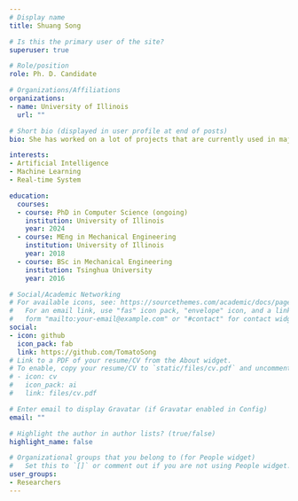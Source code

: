 ```yaml
---
# Display name
title: Shuang Song

# Is this the primary user of the site?
superuser: true

# Role/position
role: Ph. D. Candidate

# Organizations/Affiliations
organizations:
- name: University of Illinois
  url: ""

# Short bio (displayed in user profile at end of posts)
bio: She has worked on a lot of projects that are currently used in major hospitals. Her research interest includes real-time cyber physical systems, machine learning and artificial intelligence

interests:
- Artificial Intelligence
- Machine Learning
- Real-time System

education:
  courses:
  - course: PhD in Computer Science (ongoing)
    institution: University of Illinois
    year: 2024
  - course: MEng in Mechanical Engineering
    institution: University of Illinois
    year: 2018
  - course: BSc in Mechanical Engineering
    institution: Tsinghua University
    year: 2016

# Social/Academic Networking
# For available icons, see: https://sourcethemes.com/academic/docs/page-builder/#icons
#   For an email link, use "fas" icon pack, "envelope" icon, and a link in the
#   form "mailto:your-email@example.com" or "#contact" for contact widget.
social:
- icon: github
  icon_pack: fab
  link: https://github.com/TomatoSong
# Link to a PDF of your resume/CV from the About widget.
# To enable, copy your resume/CV to `static/files/cv.pdf` and uncomment the lines below.
# - icon: cv
#   icon_pack: ai
#   link: files/cv.pdf

# Enter email to display Gravatar (if Gravatar enabled in Config)
email: ""

# Highlight the author in author lists? (true/false)
highlight_name: false

# Organizational groups that you belong to (for People widget)
#   Set this to `[]` or comment out if you are not using People widget.
user_groups:
- Researchers
---
```


